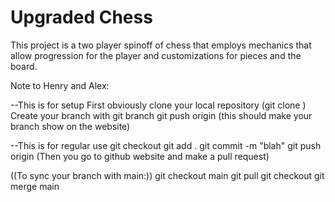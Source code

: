 # Upgraded Chess 

This project is a two player spinoff of chess that employs mechanics that allow progression for the player and customizations for pieces and the board.    

Note to Henry and Alex:

--This is for setup
First obviously clone your local repository (git clone <link here>) 
Create your branch with git branch <name of branch> 
git push origin <name of branch> (this should make your branch show on the website) 
  
--This is for regular use 
git checkout <name of branch> 
git add . 
git commit -m "blah" 
git push origin <name of branch> 
(Then you go to github website and make a pull request) 
  
((To sync your branch with main:)) 
git checkout main 
git pull 
git checkout <name of branch> 
git merge main 
  
